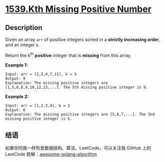 # [1539.Kth Missing Positive Number][title]

## Description
Given an array `arr` of positive integers sorted in a **strictly increasing order**, and an integer `k`.

Return the k<sup>th</sup> **positive** integer that is **missing** from this array.

**Example 1:**

```
Input: arr = [2,3,4,7,11], k = 5
Output: 9
Explanation: The missing positive integers are [1,5,6,8,9,10,12,13,...]. The 5th missing positive integer is 9.
```


**Example 2:**

```
Input: arr = [1,2,3,4], k = 2
Output: 6
Explanation: The missing positive integers are [5,6,7,...]. The 2nd missing positive integer is 6.
```

## 结语

如果你同我一样热爱数据结构、算法、LeetCode，可以关注我 GitHub 上的 LeetCode 题解：[awesome-golang-algorithm][me]

[title]: https://leetcode.com/problems/kth-missing-positive-number/
[me]: https://github.com/kylesliu/awesome-golang-algorithm
